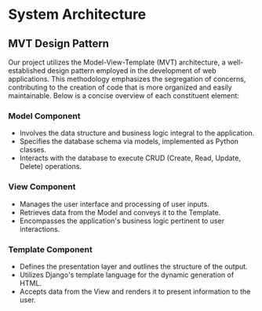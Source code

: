 # System Architecture
## MVT Design Pattern

Our project utilizes the Model-View-Template (MVT) architecture, a well-established design pattern employed in the development of web applications. This methodology emphasizes the segregation of concerns, contributing to the creation of code that is more organized and easily maintainable. Below is a concise overview of each constituent element:

### Model Component

- Involves the data structure and business logic integral to the application.
- Specifies the database schema via models, implemented as Python classes.
- Interacts with the database to execute CRUD (Create, Read, Update, Delete) operations.

### View Component

- Manages the user interface and processing of user inputs.
- Retrieves data from the Model and conveys it to the Template.
- Encompasses the application's business logic pertinent to user interactions.

### Template Component

- Defines the presentation layer and outlines the structure of the output.
- Utilizes Django's template language for the dynamic generation of HTML.
- Accepts data from the View and renders it to present information to the user.

<br>

